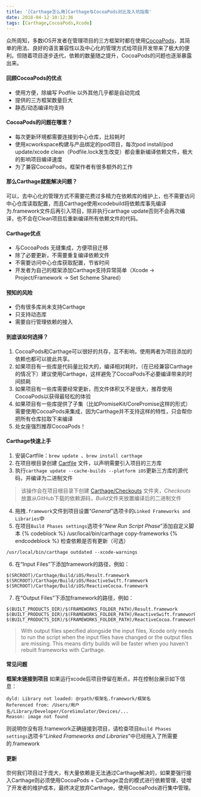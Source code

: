 ```yaml
---
title: '[Carthage怎么用]Carthage与CocoaPods对比及入坑指南'
date: 2018-04-12 10:12:36
tags: [Carthage,CocoaPods,Xcode]
---
```

众所周知，多数iOS开发者在管理项目的三方框架时都在使用[CocoaPods](https://cocoapods.org "CocoaPods")，其简单的用法、良好的语言兼容性以及中心化的管理方式给项目开发带来了极大的便利。但随着项目逐步迭代，依赖的数量随之提升，CocoaPods的问题也逐渐暴露出来。
<!--more-->
#### 回顾CocoaPods的优点
- 使用方便，除编写 Podfile 以外其他几乎都是自动完成
- 提供的三方框架数量巨大
- 静态/动态编译均支持

#### CocoaPods的问题在哪里？
- 每次更新环境都需要连接到中心仓库，比较耗时
- 使用xcworkspace构建与产品绑定的pod项目，每次pod install/pod update/xcode clean（Podfile.lock发生改变）都会重新编译依赖文件，极大的影响项目编译速度
- 为了兼容CocoaPods，框架作者有很多额外的工作

#### 那么Carthage就能解决问题？
可以，去中心化的管理方式不需要花费过多精力在依赖库的维护上，也不需要访问中心仓库读取配置，而且Carthage使用xcodebuild将依赖库事先编译为.framework文件后再引入项目，除非执行carthage update否则不会再次编译，也不会在Clean项目后重新编译所有依赖文件的代码。

#### Carthage优点
- 与CocoaPods 无缝集成，方便项目迁移
- 除了必要更新，不需要重复编译依赖文件
- 不需要访问中心仓库获取配置，节省时间
- 开发者为自己的框架添加Carthage支持异常简单（Xcode -> Project/Framework -> Set Scheme Shared）

#### 预知的风险
- 仍有很多库尚未支持Carthage
- 只支持动态库
- 需要自行管理依赖的接入

#### 到底该如何选择？
1. CocoaPods和Carthage可以很好的共存，互不影响，使用两者为项目添加的依赖也都可以彼此共享。
2. 如果项目有一些库是代码量比较大的，编译相对耗时，（在已经兼容Carthage的情况下）建议使用Carthage，这样避免了CocoaPods不必要编译带来的时间损耗
3. 如果项目有一些库需要经常更新，而文件体积又不是很大，推荐使用CocoaPods以获得最轻松的体验
4. 如果项目有一些库提供了子集（比如PromiseKit/CorePromise这样的形式）需要使用CocoaPods来集成，因为Carthage并不支持这样的特性，只会帮你把所有仓库拉取下来编译
5. 处女座强烈推荐CocoaPods！

#### Carthage快速上手
1. 安装Cartfile：`brew update `、`brew install carthage`
2. 在项目根目录创建 [Cartfile](https://github.com/Carthage/Carthage/blob/master/Documentation/Artifacts.md#cartfile "Cartfile") 文件，以声明需要引入项目的三方库
3. 执行`carthage update --cache-builds --platform iOS`更新三方库的源代码，并编译为二进制文件
>该操作会在项目根目录下创建 [Carthage/Checkouts](https://github.com/Carthage/Carthage/blob/master/Documentation/Artifacts.md#carthagecheckouts) 文件夹，*Checkouts*放置从GitHub下载的依赖源码，*Build*文件夹放置编译后的二进制文件
4. 拖拽`.framework`文件到项目设置“*General*”选项卡的`Linked Frameworks and Libraries`中
5. 在项目`Build Phases settings`选项卡“*New Run Script Phase*”添加自定义脚本
{% codeblock %}
/usr/local/bin/carthage copy-frameworks
{% endcodeblock %}
检查依赖是否有更新（可选）
```
/usr/local/bin/carthage outdated --xcode-warnings
```
6. 在“Input Files”下添加framework的路径，例如：
```
$(SRCROOT)/Carthage/Build/iOS/Result.framework
$(SRCROOT)/Carthage/Build/iOS/ReactiveSwift.framework
$(SRCROOT)/Carthage/Build/iOS/ReactiveCocoa.framework
```
7. 在“Output Files”下添加framework的路径，例如：
```
$(BUILT_PRODUCTS_DIR)/$(FRAMEWORKS_FOLDER_PATH)/Result.framework
$(BUILT_PRODUCTS_DIR)/$(FRAMEWORKS_FOLDER_PATH)/ReactiveSwift.framework
$(BUILT_PRODUCTS_DIR)/$(FRAMEWORKS_FOLDER_PATH)/ReactiveCocoa.framework
```
>With output files specified alongside the input files, Xcode only needs to run the script when the input files have changed or the output files are missing. This means dirty builds will be faster when you haven't rebuilt frameworks with Carthage.

#### 常见问题

**框架未链接到项目**
如果运行xcode后项目停留在断点，并在控制台展示如下信息：
```
dyld: Library not loaded: @rpath/框架名.framework/框架名
Referenced from: /Users/用户名/Library/Developer/CoreSimulator/Devices/...
Reason: image not found
```
则说明你没有将.framework正确链接到项目，请检查项目`Build Phases settings`选项卡“*Linked Frameworks and Libraries*”中已经拖入了所需要的.framework

#### 更新
奈何我们项目过于庞大，有大量依赖是无法通过Carthage解决的，如果要强行接入Carthage则必须使用CocoaPods + Carthage混合的模式进行依赖管理，徒增了开发者的维护成本，最终决定放弃Carthage，使用CocoaPods进行集中管理。
